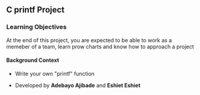 ## C printf Project

### Learning Objectives

At the end of this project, you are expected to be able to work as a memeber of a team, learn prow charts and know how to approach a project

#### Background Context
- Write your own "printf" function
* Developed by **Adebayo Ajibade** and **Eshiet Eshiet**